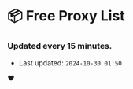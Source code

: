 # :package: Free Proxy List
### Updated every 15 minutes.

- Last updated: `2024-10-30 01:50`

:heart:
